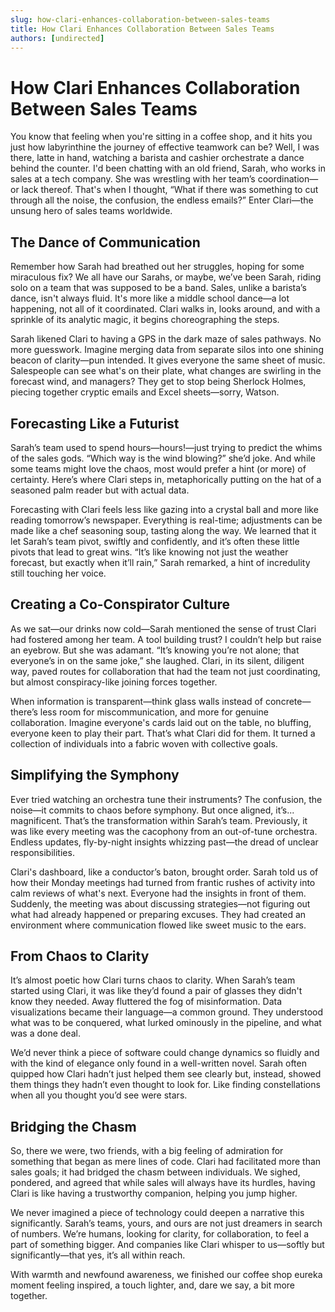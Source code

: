 ```yaml
---
slug: how-clari-enhances-collaboration-between-sales-teams
title: How Clari Enhances Collaboration Between Sales Teams
authors: [undirected]
---
```



# How Clari Enhances Collaboration Between Sales Teams

You know that feeling when you're sitting in a coffee shop, and it hits you just how labyrinthine the journey of effective teamwork can be? Well, I was there, latte in hand, watching a barista and cashier orchestrate a dance behind the counter. I'd been chatting with an old friend, Sarah, who works in sales at a tech company. She was wrestling with her team’s coordination—or lack thereof. That's when I thought, “What if there was something to cut through all the noise, the confusion, the endless emails?” Enter Clari—the unsung hero of sales teams worldwide.

## The Dance of Communication

Remember how Sarah had breathed out her struggles, hoping for some miraculous fix? We all have our Sarahs, or maybe, we’ve been Sarah, riding solo on a team that was supposed to be a band. Sales, unlike a barista’s dance, isn't always fluid. It's more like a middle school dance—a lot happening, not all of it coordinated. Clari walks in, looks around, and with a sprinkle of its analytic magic, it begins choreographing the steps.

Sarah likened Clari to having a GPS in the dark maze of sales pathways. No more guesswork. Imagine merging data from separate silos into one shining beacon of clarity—pun intended. It gives everyone the same sheet of music. Salespeople can see what's on their plate, what changes are swirling in the forecast wind, and managers? They get to stop being Sherlock Holmes, piecing together cryptic emails and Excel sheets—sorry, Watson.

## Forecasting Like a Futurist

Sarah’s team used to spend hours—hours!—just trying to predict the whims of the sales gods. “Which way is the wind blowing?” she’d joke. And while some teams might love the chaos, most would prefer a hint (or more) of certainty. Here’s where Clari steps in, metaphorically putting on the hat of a seasoned palm reader but with actual data.

Forecasting with Clari feels less like gazing into a crystal ball and more like reading tomorrow’s newspaper. Everything is real-time; adjustments can be made like a chef seasoning soup, tasting along the way. We learned that it let Sarah’s team pivot, swiftly and confidently, and it’s often these little pivots that lead to great wins. “It’s like knowing not just the weather forecast, but exactly when it’ll rain,” Sarah remarked, a hint of incredulity still touching her voice.

## Creating a Co-Conspirator Culture

As we sat—our drinks now cold—Sarah mentioned the sense of trust Clari had fostered among her team. A tool building trust? I couldn’t help but raise an eyebrow. But she was adamant. “It’s knowing you’re not alone; that everyone’s in on the same joke,” she laughed. Clari, in its silent, diligent way, paved routes for collaboration that had the team not just coordinating, but almost conspiracy-like joining forces together.

When information is transparent—think glass walls instead of concrete—there’s less room for miscommunication, and more for genuine collaboration. Imagine everyone's cards laid out on the table, no bluffing, everyone keen to play their part. That’s what Clari did for them. It turned a collection of individuals into a fabric woven with collective goals.

## Simplifying the Symphony

Ever tried watching an orchestra tune their instruments? The confusion, the noise—it commits to chaos before symphony. But once aligned, it’s... magnificent. That’s the transformation within Sarah’s team. Previously, it was like every meeting was the cacophony from an out-of-tune orchestra. Endless updates, fly-by-night insights whizzing past—the dread of unclear responsibilities.

Clari's dashboard, like a conductor’s baton, brought order. Sarah told us of how their Monday meetings had turned from frantic rushes of activity into calm reviews of what's next. Everyone had the insights in front of them. Suddenly, the meeting was about discussing strategies—not figuring out what had already happened or preparing excuses. They had created an environment where communication flowed like sweet music to the ears.

## From Chaos to Clarity

It’s almost poetic how Clari turns chaos to clarity. When Sarah’s team started using Clari, it was like they’d found a pair of glasses they didn't know they needed. Away fluttered the fog of misinformation. Data visualizations became their language—a common ground. They understood what was to be conquered, what lurked ominously in the pipeline, and what was a done deal.

We’d never think a piece of software could change dynamics so fluidly and with the kind of elegance only found in a well-written novel. Sarah often quipped how Clari hadn’t just helped them see clearly but, instead, showed them things they hadn’t even thought to look for. Like finding constellations when all you thought you’d see were stars.

## Bridging the Chasm

So, there we were, two friends, with a big feeling of admiration for something that began as mere lines of code. Clari had facilitated more than sales goals; it had bridged the chasm between individuals. We sighed, pondered, and agreed that while sales will always have its hurdles, having Clari is like having a trustworthy companion, helping you jump higher.

We never imagined a piece of technology could deepen a narrative this significantly. Sarah’s teams, yours, and ours are not just dreamers in search of numbers. We’re humans, looking for clarity, for collaboration, to feel a part of something bigger. And companies like Clari whisper to us—softly but significantly—that yes, it’s all within reach.

With warmth and newfound awareness, we finished our coffee shop eureka moment feeling inspired, a touch lighter, and, dare we say, a bit more together.